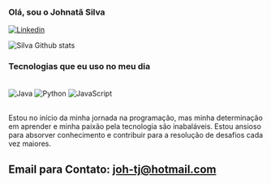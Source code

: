 ### Olá, sou o Johnatã Silva 

[![Linkedin](https://img.shields.io/badge/LinkedIn-0077B5?style=for-the-badge&logo=linkedin&logoColor=white)](https://www.linkedin.com/in/johnat%C3%A3-silva-86b268283/)

![Silva Github stats](https://github-readme-stats.vercel.app/api?username=JohnataSilva74&show_icons=true&theme=radical)

### Tecnologias que eu uso no meu dia
<div style="display: inline_block"><br/>
  <img align="center" alt="Java" src=https://img.shields.io/badge/Java-ED8B00?style=for-the-badge&logo=openjdk&logoColor=white/>
  <img align="center" alt="Python" src=https://img.shields.io/badge/Python-3776AB?style=for-the-badge&logo=python&logoColor=white/>
  <img align="center" alt="JavaScript" src=https://img.shields.io/badge/JavaScript-F7DF1E?style=for-the-badge&logo=javascript&logoColor=black/>
</div><br>


Estou no início da minha jornada na programação, mas minha determinação em aprender e minha paixão pela tecnologia são inabaláveis. 
Estou ansioso para absorver conhecimento e contribuir para a resolução de desafios cada vez maiores.

## Email para Contato: joh-tj@hotmail.com
